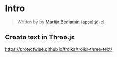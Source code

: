 

# Intro

> Written by
> by [Martijn Benjamin](https://www.linkedin.com/in/martijn-benjamin/) ([appeltje-c](https://github.com/appeltje-c))
>

## Create text in Three.js

https://protectwise.github.io/troika/troika-three-text/
